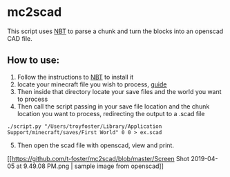 # mc2scad
This script uses [NBT](https://github.com/twoolie/NBT) to parse a chunk and turn the blocks into an openscad CAD file.


## How to use:
  1. Follow the instructions to [NBT](https://github.com/twoolie/NBT) to install it
  2. locate your minecraft file you wish to process, [guide](https://help.mojang.com/customer/portal/articles/1480874-where-are-minecraft-files-stored-)
  3.  Then inside that directory locate your save files and the world you want to process
  4.  Then call the script passing in your save file location and the chunk location you want to process, redirecting the output to a .scad file

    ./script.py "/Users/troyfoster/Library/Application Support/minecraft/saves/First World" 0 0 > ex.scad

  5.  Then open the scad file with openscad, view and print.

  [[https://github.com/t-foster/mc2scad/blob/master/Screen Shot 2019-04-05 at 9.49.08 PM.png | sample image from openscad]]
